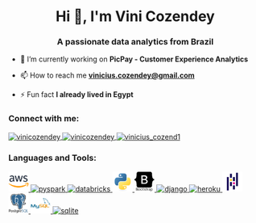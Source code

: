 <h1 align="center">Hi 👋, I'm Vini Cozendey</h1>
<h3 align="center">A passionate data analytics from Brazil</h3>

- 🔭 I’m currently working on **PicPay - Customer Experience Analytics**

- 📫 How to reach me **vinicius.cozendey@gmail.com**

- ⚡ Fun fact **I already lived in Egypt**

<h3 align="left">Connect with me:</h3>
<p align="left">
  <a href="https://linkedin.com/in/vinicozendey" target="blank">
    <img align="center" src="https://raw.githubusercontent.com/rahuldkjain/github-profile-readme-generator/master/src/images/icons/Social/linked-in-alt.svg" alt="vinicozendey" height="30" width="40" />
  </a>
  <a href="https://instagram.com/vinicozendey" target="blank">
    <img align="center" src="https://raw.githubusercontent.com/rahuldkjain/github-profile-readme-generator/master/src/images/icons/Social/instagram.svg" alt="vinicozendey" height="30" width="40" />
  </a>
  <a href="https://www.hackerrank.com/vinicius_cozend1" target="blank">
    <img align="center" src="https://raw.githubusercontent.com/rahuldkjain/github-profile-readme-generator/master/src/images/icons/Social/hackerrank.svg" alt="vinicius_cozend1" height="30" width="40" />
  </a>
</p>

<h3 align="left">Languages and Tools:</h3>
<p align="left">
  <a href="https://aws.amazon.com" target="_blank" rel="noreferrer"> 
    <img src="https://raw.githubusercontent.com/devicons/devicon/master/icons/amazonwebservices/amazonwebservices-original-wordmark.svg" alt="aws" width="40" height="40"/>
  </a>
  <a href="https://spark.apache.org/docs/latest/api/python/index.html" target="_blank" rel="noreferrer"> 
    <img src="https://upload.wikimedia.org/wikipedia/commons/thumb/f/f3/Apache_Spark_logo.svg/1024px-Apache_Spark_logo.svg.png" alt="pyspark" width="40" height="40"/> 
  </a>
  <a href="https://www.databricks.com/br" target="_blank" rel="noreferrer"> 
    <img src="https://images.peerspot.com/image/upload/c_scale,f_auto,q_auto,w_100/xefy55iaja8nf2uucmize7020qc8.png" alt="databricks" width="40" height="40"/> 
  </a>
  <a href="https://www.python.org" target="_blank" rel="noreferrer"> 
    <img src="https://raw.githubusercontent.com/devicons/devicon/master/icons/python/python-original.svg" alt="python" width="40" height="40"/> 
  </a>
  <a href="https://getbootstrap.com" target="_blank" rel="noreferrer"> 
    <img src="https://raw.githubusercontent.com/devicons/devicon/master/icons/bootstrap/bootstrap-plain-wordmark.svg" alt="bootstrap" width="40" height="40"/>
  </a>
  <a href="https://www.djangoproject.com/" target="_blank" rel="noreferrer">
    <img src="https://static.djangoproject.com/img/icon-touch.e4872c4da341.png" alt="django" width="40" height="40"/> 
  </a> 
  <a href="https://heroku.com" target="_blank" rel="noreferrer"> 
    <img src="https://www.vectorlogo.zone/logos/heroku/heroku-icon.svg" alt="heroku" width="40" height="40"/> 
  </a>
  <a href="https://pandas.pydata.org/" target="_blank" rel="noreferrer"> 
    <img src="https://raw.githubusercontent.com/devicons/devicon/2ae2a900d2f041da66e950e4d48052658d850630/icons/pandas/pandas-original.svg" alt="pandas" width="40" height="40"/> 
  </a> 
  <a href="https://www.postgresql.org" target="_blank" rel="noreferrer">
    <img src="https://raw.githubusercontent.com/devicons/devicon/master/icons/postgresql/postgresql-original-wordmark.svg" alt="postgresql" width="40" height="40"/>
  </a>
  <a href="https://www.mysql.com/" target="_blank" rel="noreferrer"> 
    <img src="https://raw.githubusercontent.com/devicons/devicon/master/icons/mysql/mysql-original-wordmark.svg" alt="mysql" width="40" height="40"/>
  </a> 
  <a href="https://www.sqlite.org/" target="_blank" rel="noreferrer"> 
    <img src="https://www.vectorlogo.zone/logos/sqlite/sqlite-icon.svg" alt="sqlite" width="40" height="40"/> 
  </a> 
</p>
